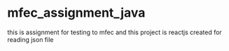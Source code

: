 # mfec_assignment_java
this is assignment for testing to mfec
and this project is reactjs created for reading json file
